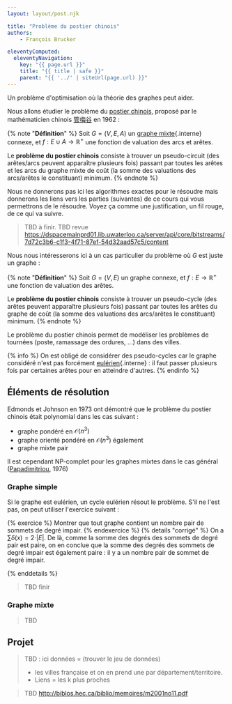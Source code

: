 ```yaml
---
layout: layout/post.njk

title: "Problème du postier chinois"
authors: 
    - François Brucker

eleventyComputed:
  eleventyNavigation:
    key: "{{ page.url }}"
    title: "{{ title | safe }}"
    parent: "{{ '../' | siteUrl(page.url) }}"
---
```


Un problème d'optimisation où la théorie des graphes peut aider.

Nous allons étudier le problème du [postier chinois](https://fr.wikipedia.org/wiki/Probl%C3%A8me_du_postier_chinois), proposé par le mathématicien chinois [管梅谷](https://fr.wikipedia.org/wiki/Meigu_Guan) en 1962 :

{% note "**Définition**" %}
Soit $G = (V, E, A)$ un [graphe mixte](../structure#definition-graphe-mixte){.interne} connexe, et $f: E \cup A \rightarrow \mathbb{R}^+$ une fonction de valuation des arcs et arêtes.

Le **problème du postier chinois** consiste à trouver un pseudo-circuit (des arêtes/arcs peuvent apparaître plusieurs fois) passant par toutes les arêtes et les arcs du graphe mixte de coût (la somme des valuations des arcs/arêtes le constituant) minimum.
{% endnote %}

Nous ne donnerons pas ici les algorithmes exactes pour le résoudre mais donnerons les liens vers les parties (suivantes) de ce cours qui vous permettrons de le résoudre. Voyez ça comme une justification, un fil rouge, de ce qui va suivre.

> TBD à finir.
> TBD revue <https://dspacemainprd01.lib.uwaterloo.ca/server/api/core/bitstreams/7d72c3b6-c1f3-4f71-87ef-54d32aad57c5/content>

Nous nous intéresserons ici à un cas particulier du problème où $G$ est juste un graphe :

{% note "**Définition**" %}
Soit $G = (V, E)$ un graphe connexe, et $f: E \rightarrow \mathbb{R}^+$ une fonction de valuation des arêtes.

Le **problème du postier chinois** consiste à trouver un pseudo-cycle (des arêtes peuvent apparaître plusieurs fois) passant par toutes les arêtes du graphe de coût (la somme des valuations des arcs/arêtes le constituant) minimum.
{% endnote %}

Le problème du postier chinois permet de modéliser les problèmes de tournées (poste, ramassage des ordures, ...) dans des villes.

{% info %}
On est obligé de  considérer des pseudo-cycles car le graphe considéré n'est pas forcément [eulérien](../parcours-eulériens){.interne} : il faut passer plusieurs fois par certaines arêtes pour en atteindre d'autres.
{% endinfo %}

## Éléments de résolution

Edmonds et Johnson en 1973 ont démontré que le problème du postier chinois était polynomial dans les cas suivant :

- graphe pondéré en $\mathcal{O}(n^3)$
- graphe orienté pondéré en $\mathcal{O}(n^3)$ également
- graphe mixte pair

Il est cependant NP-complet pour les graphes mixtes dans le cas général ([Papadimitriou](https://fr.wikipedia.org/wiki/Christos_Papadimitriou), 1976)

### Graphe simple

Si le graphe est eulérien, un cycle eulérien résout le problème. S'il ne l'est pas, on peut utiliser l'exercice suivant :

{% exercice %}
Montrer que tout graphe contient un nombre pair de sommets de degré impair.
{% endexercice %}
{% details "corrigé" %}
On a $\sum\delta(x) = 2 \cdot \vert E \vert$. De là, comme la somme des degrés des sommets de degré pair est paire, on en conclue que la somme des degrés des sommets de degré impair est également paire : il y a un nombre pair de sommet de degré impair.

{% enddetails %}

> TBD finir

### Graphe mixte

> TBD

## Projet

> TBD : ici données = (trouver le jeu de données)
> 
> * les villes française et on en prend une par département/territoire.
> * Liens = les k plus proches

> TBD <http://biblos.hec.ca/biblio/memoires/m2001no11.pdf>